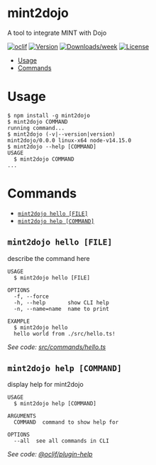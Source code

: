 mint2dojo
=========

A tool to integrate MINT with Dojo

[![oclif](https://img.shields.io/badge/cli-oclif-brightgreen.svg)](https://oclif.io)
[![Version](https://img.shields.io/npm/v/mint2dojo.svg)](https://npmjs.org/package/mint2dojo)
[![Downloads/week](https://img.shields.io/npm/dw/mint2dojo.svg)](https://npmjs.org/package/mint2dojo)
[![License](https://img.shields.io/npm/l/mint2dojo.svg)](https://github.com/mosoriob/mint2dojo/blob/master/package.json)

<!-- toc -->
* [Usage](#usage)
* [Commands](#commands)
<!-- tocstop -->
# Usage
<!-- usage -->
```sh-session
$ npm install -g mint2dojo
$ mint2dojo COMMAND
running command...
$ mint2dojo (-v|--version|version)
mint2dojo/0.0.0 linux-x64 node-v14.15.0
$ mint2dojo --help [COMMAND]
USAGE
  $ mint2dojo COMMAND
...
```
<!-- usagestop -->
# Commands
<!-- commands -->
* [`mint2dojo hello [FILE]`](#mint2dojo-hello-file)
* [`mint2dojo help [COMMAND]`](#mint2dojo-help-command)

## `mint2dojo hello [FILE]`

describe the command here

```
USAGE
  $ mint2dojo hello [FILE]

OPTIONS
  -f, --force
  -h, --help       show CLI help
  -n, --name=name  name to print

EXAMPLE
  $ mint2dojo hello
  hello world from ./src/hello.ts!
```

_See code: [src/commands/hello.ts](https://github.com/mosoriob/mint2dojo/blob/v0.0.0/src/commands/hello.ts)_

## `mint2dojo help [COMMAND]`

display help for mint2dojo

```
USAGE
  $ mint2dojo help [COMMAND]

ARGUMENTS
  COMMAND  command to show help for

OPTIONS
  --all  see all commands in CLI
```

_See code: [@oclif/plugin-help](https://github.com/oclif/plugin-help/blob/v3.2.3/src/commands/help.ts)_
<!-- commandsstop -->
